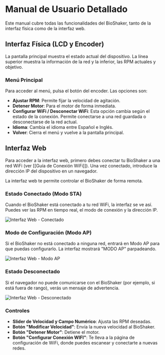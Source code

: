 # Manual de Usuario Detallado

Este manual cubre todas las funcionalidades del BioShaker, tanto de la interfaz física como de la interfaz web.

## Interfaz Física (LCD y Encoder)

La pantalla principal muestra el estado actual del dispositivo. La línea superior muestra la información de la red y la inferior, las RPM actuales y objetivo.

### Menú Principal

Para acceder al menú, pulsa el botón del encoder. Las opciones son:

*   **Ajustar RPM**: Permite fijar la velocidad de agitación.
*   **Detener Motor**: Para el motor de forma inmediata.
*   **Configurar WiFi / Desconectar WiFi**: Esta opción cambia según el estado de la conexión. Permite conectarse a una red guardada o desconectarse de la red actual.
*   **Idioma**: Cambia el idioma entre Español e Inglés.
*   **Volver**: Cierra el menú y vuelve a la pantalla principal.

## Interfaz Web

Para acceder a la interfaz web, primero debes conectar tu BioShaker a una red WiFi (ver [[Guía de Conexión WiFi]]). Una vez conectado, introduce la dirección IP del dispositivo en un navegador.

La interfaz web te permite controlar el BioShaker de forma remota.

### Estado Conectado (Modo STA)

Cuando el BioShaker está conectado a tu red WiFi, la interfaz se ve así. Puedes ver las RPM en tiempo real, el modo de conexión y la dirección IP.

![Interfaz Web - Conectado](https://github.com/tu-usuario/tu-repo/blob/main/docs/screenshots/web-ui-connected.png?raw=true)

### Modo de Configuración (Modo AP)

Si el BioShaker no está conectado a ninguna red, entrará en Modo AP para que puedas configurarlo. La interfaz mostrará "MODO AP" parpadeando.

![Interfaz Web - Modo AP](https://github.com/tu-usuario/tu-repo/blob/main/docs/screenshots/web-ui-ap-mode.png?raw=true)

### Estado Desconectado

Si el navegador no puede comunicarse con el BioShaker (por ejemplo, si está fuera de rango), verás un mensaje de advertencia.

![Interfaz Web - Desconectado](https://github.com/tu-usuario/tu-repo/blob/main/docs/screenshots/web-ui-disconnected.png?raw=true)

### Controles

*   **Slider de Velocidad y Campo Numérico**: Ajusta las RPM deseadas.
*   **Botón "Modificar Velocidad"**: Envía la nueva velocidad al BioShaker.
*   **Botón "Detener Motor"**: Detiene el motor.
*   **Botón "Configurar Conexión WIFI"**: Te lleva a la página de configuración de WiFi, donde puedes escanear y conectarte a nuevas redes.
